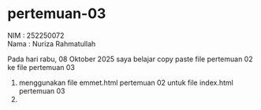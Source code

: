 # pertemuan-03

NIM : 252250072 <br>
Nama : Nuriza Rahmatullah <br>

Pada hari rabu, 08 Oktober 2025 saya belajar copy paste file pertemuan 02 ke file pertemuan 03
<ol>
<li>menggunakan file emmet.html pertemuan 02 untuk file index.html pertemuan 03<li
</ol>
